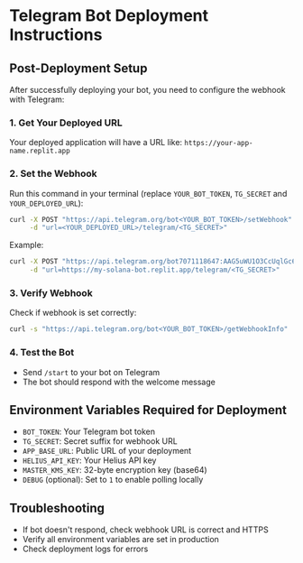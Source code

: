 # Telegram Bot Deployment Instructions

## Post-Deployment Setup

After successfully deploying your bot, you need to configure the webhook with Telegram:

### 1. Get Your Deployed URL
Your deployed application will have a URL like: `https://your-app-name.replit.app`

### 2. Set the Webhook
Run this command in your terminal (replace `YOUR_BOT_TOKEN`, `TG_SECRET` and `YOUR_DEPLOYED_URL`):

```bash
curl -X POST "https://api.telegram.org/bot<YOUR_BOT_TOKEN>/setWebhook" \
     -d "url=<YOUR_DEPLOYED_URL>/telegram/<TG_SECRET>"
```

Example:
```bash
curl -X POST "https://api.telegram.org/bot7071118647:AAG5uWU1O3CcUqlGc6PleJYsY5p6dU9KSu0/setWebhook" \
     -d "url=https://my-solana-bot.replit.app/telegram/<TG_SECRET>"
```

### 3. Verify Webhook
Check if webhook is set correctly:
```bash
curl -s "https://api.telegram.org/bot<YOUR_BOT_TOKEN>/getWebhookInfo"
```

### 4. Test the Bot
- Send `/start` to your bot on Telegram
- The bot should respond with the welcome message

## Environment Variables Required for Deployment
- `BOT_TOKEN`: Your Telegram bot token
- `TG_SECRET`: Secret suffix for webhook URL
- `APP_BASE_URL`: Public URL of your deployment
- `HELIUS_API_KEY`: Your Helius API key
- `MASTER_KMS_KEY`: 32-byte encryption key (base64)
- `DEBUG` (optional): Set to `1` to enable polling locally

## Troubleshooting
- If bot doesn't respond, check webhook URL is correct and HTTPS
- Verify all environment variables are set in production
- Check deployment logs for errors